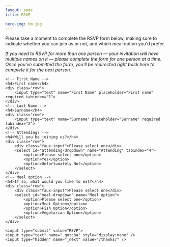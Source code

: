 ```yaml
---
layout: page
title: RSVP

hero-img: hm.jpg
---
```


<p>Please take a moment to complete the RSVP form below, making sure to indicate whether you can join us or not, and which meal option you'd prefer.</p>
<p><em>If you need to RSVP for more than one person &mdash; your invitation will have multiple names on it &mdash; please complete the form for one person at a time. Once you've submitted the form, you'll be redirected right back here to complete it for the next person.</em></p>

<form class="rsvp-form" method="POST" action="http://formspree.io/adam.whitcroft+rsvp@gmail.com">

	<!-- First Name -->
	<h4>First name</h4>
	<div class="row">
		<input type="text" name="First Name" placeholder="First name" required tabindex="1">
	</div>
	<!-- Last Name -->
	<h4>Surname</h4>
	<div class="row">
		<input type="text" name="Surname" placeholder="Surname" required tabindex="2">
	</div>
	<!-- Attending? -->
	<h4>Will you be joining us?</h4>
	<div class="row">
		<div class="faux-input">Please select one</div>
		<select id="attending-dropdown" name="Attending" tabindex="4">
			<option>Please select one</option>
			<option>Yes</option>
			<option>Unfortunately Not</option>
		</select>
	</div>
	<!-- Meal option -->
	<h4>If so, what would you like to eat?</h4>
	<div class="row">
		<div class="faux-input">Please select one</div>
		<select id="meal-dropdown" name="Meal option">
			<option>Please select one</option>
			<option>Meat Option</option>
			<option>Fish Option</option>
			<option>Vegetarian Option</option>
		</select>
	</div>

	<input type="submit" value="RSVP">
	<input type="text" name="_gotcha" style="display:none" />
	<input type="hidden" name="_next" value="/thanks/" />
</form>